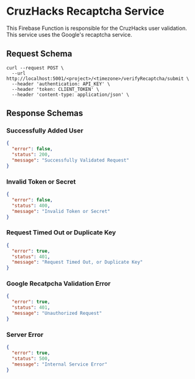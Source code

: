 # CruzHacks Recaptcha Service

This Firebase Function is responsible for the CruzHacks user validation. This service uses the Google's recaptcha service.


## Request Schema

```shell
curl --request POST \
  --url http://localhost:5001/<project>/<timezone>/verifyRecaptcha/submit \
  --header 'authentication: API_KEY' \
  --header 'token: CLIENT_TOKEN' \
  --header 'content-type: application/json' \
```

## Response Schemas

### Successfully Added User

```json
{
  "error": false,
  "status": 200,
  "message": "Successfully Validated Request"
}
```

### Invalid Token or Secret 
```json
{
  "error": false,
  "status": 400,
  "message": "Invalid Token or Secret"
}
```

### Request Timed Out or Duplicate Key

```json
{
  "error": true,
  "status": 401,
  "message": "Request Timed Out, or Duplicate Key"
}
```

### Google Recatpcha Validation Error
```json 
{
  "error": true,
  "status": 401,
  "message": "Unauthorized Request"
}
```

### Server Error

```json
{
  "error": true,
  "status": 500,
  "message": "Internal Service Error"
}
```
